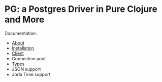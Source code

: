 # PG: a Postgres Driver in Pure Clojure and More

Documentation:

- [About](doc/000-about.md)
- [Installation](doc/010-installation.md)
- [Client](doc/020-client.md)
- Connection pool
- Types
- JSON support
- Joda Time support
